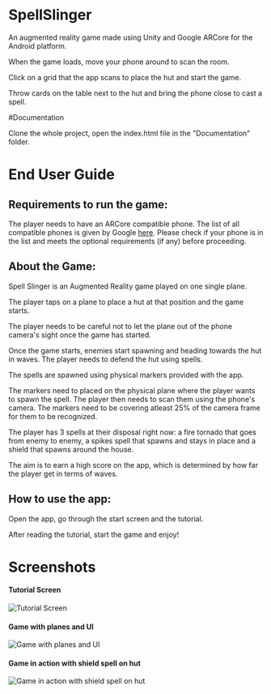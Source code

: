# SpellSlinger
An augmented reality game made using Unity and Google ARCore for the Android platform.

When the game loads, move your phone around to scan the room.

Click on a grid that the app scans to place the hut and start the game.

Throw cards on the table next to the hut and bring the phone close to cast a spell.

#Documentation

Clone the whole project, open the index.html file in the "Documentation" folder.

# End User Guide

## Requirements to run the game:

The player needs to have an ARCore compatible phone. The list of all compatible phones is given by Google [here](https://developers.google.com/ar/discover/supported-devices). Please check if your phone is in the list and meets the optional requirements (if any) before proceeding.

## About the Game:

Spell Slinger is an Augmented Reality game played on one single plane.

The player taps on a plane to place a hut at that position and the game starts.

The player needs to be careful not to let the plane out of the phone camera's sight once the game has started.

Once the game starts, enemies start spawning and heading towards the hut in waves. The player needs to defend the hut using spells.

The spells are spawned using physical markers provided with the app.

The markers need to placed on the physical plane where the player wants to spawn the spell. The player then needs to scan them using the phone's camera. The markers need to be covering atleast 25% of the camera frame for them to be recognized.

The player has 3 spells at their disposal right now: a fire tornado that goes from enemy to enemy, a spikes spell that spawns and stays in place and a shield that spawns around the house.

The aim is to earn a high score on the app, which is determined by how far the player get in terms of waves.

## How to use the app:

Open the app, go through the start screen and the tutorial.

After reading the tutorial, start the game and enjoy!





# Screenshots

#### Tutorial Screen
![Tutorial Screen](https://github.com/shivivats/SpellSlinger/raw/master/Screenshots/ss1.png)

#### Game with planes and UI
![Game with planes and UI](https://github.com/shivivats/SpellSlinger/raw/master/Screenshots/ss2.png)

#### Game in action with shield spell on hut
![Game in action with shield spell on hut](https://github.com/shivivats/SpellSlinger/raw/master/Screenshots/ss3.png)
